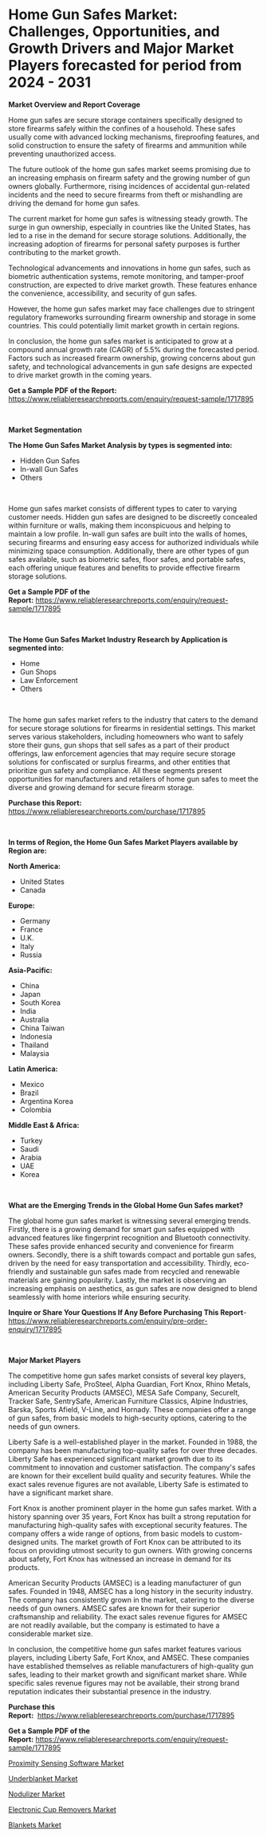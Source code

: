 <p><h1>Home Gun Safes Market: Challenges, Opportunities, and Growth Drivers and Major Market Players forecasted for period from 2024 - 2031</h1></p><p><strong>Market Overview and Report Coverage</strong></p>
<p><p>Home gun safes are secure storage containers specifically designed to store firearms safely within the confines of a household. These safes usually come with advanced locking mechanisms, fireproofing features, and solid construction to ensure the safety of firearms and ammunition while preventing unauthorized access.</p><p>The future outlook of the home gun safes market seems promising due to an increasing emphasis on firearm safety and the growing number of gun owners globally. Furthermore, rising incidences of accidental gun-related incidents and the need to secure firearms from theft or mishandling are driving the demand for home gun safes.</p><p>The current market for home gun safes is witnessing steady growth. The surge in gun ownership, especially in countries like the United States, has led to a rise in the demand for secure storage solutions. Additionally, the increasing adoption of firearms for personal safety purposes is further contributing to the market growth.</p><p>Technological advancements and innovations in home gun safes, such as biometric authentication systems, remote monitoring, and tamper-proof construction, are expected to drive market growth. These features enhance the convenience, accessibility, and security of gun safes.</p><p>However, the home gun safes market may face challenges due to stringent regulatory frameworks surrounding firearm ownership and storage in some countries. This could potentially limit market growth in certain regions.</p><p>In conclusion, the home gun safes market is anticipated to grow at a compound annual growth rate (CAGR) of 5.5% during the forecasted period. Factors such as increased firearm ownership, growing concerns about gun safety, and technological advancements in gun safe designs are expected to drive market growth in the coming years.</p></p>
<p><strong>Get a Sample PDF of the Report:</strong> <a href="https://www.reliableresearchreports.com/enquiry/request-sample/1717895">https://www.reliableresearchreports.com/enquiry/request-sample/1717895</a></p>
<p>&nbsp;</p>
<p><strong>Market Segmentation</strong></p>
<p><strong>The Home Gun Safes Market Analysis by types is segmented into:</strong></p>
<p><ul><li>Hidden Gun Safes</li><li>In-wall Gun Safes</li><li>Others</li></ul></p>
<p>&nbsp;</p>
<p><p>Home gun safes market consists of different types to cater to varying customer needs. Hidden gun safes are designed to be discreetly concealed within furniture or walls, making them inconspicuous and helping to maintain a low profile. In-wall gun safes are built into the walls of homes, securing firearms and ensuring easy access for authorized individuals while minimizing space consumption. Additionally, there are other types of gun safes available, such as biometric safes, floor safes, and portable safes, each offering unique features and benefits to provide effective firearm storage solutions.</p></p>
<p><strong>Get a Sample PDF of the Report:</strong>&nbsp;<a href="https://www.reliableresearchreports.com/enquiry/request-sample/1717895">https://www.reliableresearchreports.com/enquiry/request-sample/1717895</a></p>
<p>&nbsp;</p>
<p><strong>The Home Gun Safes Market Industry Research by Application is segmented into:</strong></p>
<p><ul><li>Home</li><li>Gun Shops</li><li>Law Enforcement</li><li>Others</li></ul></p>
<p>&nbsp;</p>
<p><p>The home gun safes market refers to the industry that caters to the demand for secure storage solutions for firearms in residential settings. This market serves various stakeholders, including homeowners who want to safely store their guns, gun shops that sell safes as a part of their product offerings, law enforcement agencies that may require secure storage solutions for confiscated or surplus firearms, and other entities that prioritize gun safety and compliance. All these segments present opportunities for manufacturers and retailers of home gun safes to meet the diverse and growing demand for secure firearm storage.</p></p>
<p><strong>Purchase this Report:</strong>&nbsp; <a href="https://www.reliableresearchreports.com/purchase/1717895">https://www.reliableresearchreports.com/purchase/1717895</a></p>
<p>&nbsp;</p>
<p><strong>In terms of Region, the Home Gun Safes Market Players available by Region are:</strong></p>
<p>
    <p> <strong> North America: </strong>
        <ul>
            <li>United States</li>
            <li>Canada</li>
        </ul>
        </p> 
    <p> <strong> Europe: </strong>
        <ul>
            <li>Germany</li>
            <li>France</li>
            <li>U.K.</li>
            <li>Italy</li>
            <li>Russia</li>
        </ul>
        </p> 
    <p> <strong> Asia-Pacific: </strong>
        <ul>
            <li>China</li>
            <li>Japan</li>
            <li>South Korea</li>
            <li>India</li>
            <li>Australia</li>
            <li>China Taiwan</li>
            <li>Indonesia</li>
            <li>Thailand</li>
            <li>Malaysia</li>
        </ul>
        </p> 
    <p> <strong> Latin America: </strong>
        <ul>
            <li>Mexico</li>
            <li>Brazil</li>
            <li>Argentina Korea</li>
            <li>Colombia</li>
        </ul>
        </p> 
    <p> <strong> Middle East & Africa: </strong>
        <ul>
            <li>Turkey</li>
            <li>Saudi</li>
            <li>Arabia</li>
            <li>UAE</li>
            <li>Korea</li>
        </ul>
    </p>
    </p>
<p>&nbsp;</p>
<p><strong>What are the Emerging Trends in the Global Home Gun Safes market?</strong></p>
<p><p>The global home gun safes market is witnessing several emerging trends. Firstly, there is a growing demand for smart gun safes equipped with advanced features like fingerprint recognition and Bluetooth connectivity. These safes provide enhanced security and convenience for firearm owners. Secondly, there is a shift towards compact and portable gun safes, driven by the need for easy transportation and accessibility. Thirdly, eco-friendly and sustainable gun safes made from recycled and renewable materials are gaining popularity. Lastly, the market is observing an increasing emphasis on aesthetics, as gun safes are now designed to blend seamlessly with home interiors while ensuring security.</p></p>
<p><strong>Inquire or Share Your Questions If Any Before Purchasing This Report</strong>- <a href="https://www.reliableresearchreports.com/enquiry/pre-order-enquiry/1717895">https://www.reliableresearchreports.com/enquiry/pre-order-enquiry/1717895</a></p>
<p>&nbsp;</p>
<p><strong>Major Market Players</strong></p>
<p><p>The competitive home gun safes market consists of several key players, including Liberty Safe, ProSteel, Alpha Guardian, Fort Knox, Rhino Metals, American Security Products (AMSEC), MESA Safe Company, SecureIt, Tracker Safe, SentrySafe, American Furniture Classics, Alpine Industries, Barska, Sports Afield, V-Line, and Hornady. These companies offer a range of gun safes, from basic models to high-security options, catering to the needs of gun owners.</p><p>Liberty Safe is a well-established player in the market. Founded in 1988, the company has been manufacturing top-quality safes for over three decades. Liberty Safe has experienced significant market growth due to its commitment to innovation and customer satisfaction. The company's safes are known for their excellent build quality and security features. While the exact sales revenue figures are not available, Liberty Safe is estimated to have a significant market share.</p><p>Fort Knox is another prominent player in the home gun safes market. With a history spanning over 35 years, Fort Knox has built a strong reputation for manufacturing high-quality safes with exceptional security features. The company offers a wide range of options, from basic models to custom-designed units. The market growth of Fort Knox can be attributed to its focus on providing utmost security to gun owners. With growing concerns about safety, Fort Knox has witnessed an increase in demand for its products.</p><p>American Security Products (AMSEC) is a leading manufacturer of gun safes. Founded in 1948, AMSEC has a long history in the security industry. The company has consistently grown in the market, catering to the diverse needs of gun owners. AMSEC safes are known for their superior craftsmanship and reliability. The exact sales revenue figures for AMSEC are not readily available, but the company is estimated to have a considerable market size.</p><p>In conclusion, the competitive home gun safes market features various players, including Liberty Safe, Fort Knox, and AMSEC. These companies have established themselves as reliable manufacturers of high-quality gun safes, leading to their market growth and significant market share. While specific sales revenue figures may not be available, their strong brand reputation indicates their substantial presence in the industry.</p></p>
<p><strong>Purchase this Report:</strong>&nbsp;&nbsp;<a href="https://www.reliableresearchreports.com/purchase/1717895">https://www.reliableresearchreports.com/purchase/1717895</a></p>
<p></p>
<p><strong>Get a Sample PDF of the Report:</strong>&nbsp;<a href="https://www.reliableresearchreports.com/enquiry/request-sample/1717895">https://www.reliableresearchreports.com/enquiry/request-sample/1717895</a></p>
<p><p><a href="https://issuu.com/reportprime-2/docs/proximity-sensing-software-market-size-2030.pptx">Proximity Sensing Software Market</a></p><p><a href="https://github.com/RickHolmes3/Market-Research-Report-List-2/blob/main/underblanket-market.md">Underblanket Market</a></p><p><a href="https://www.linkedin.com/pulse/decoding-nodulizer-market-deep-dive-latest-trends-segmentation-y7rpe/">Nodulizer Market</a></p><p><a href="https://issuu.com/reportprime-2/docs/electronic-cup-removers-market-size-2030.pptx">Electronic Cup Removers Market</a></p><p><a href="https://github.com/GroverBarry/Market-Research-Report-List-3/blob/main/blankets-market.md">Blankets Market</a></p></p>